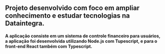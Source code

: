 ## Projeto desenvolvido com foco em ampliar conhecimento e estudar tecnologias na Dataintegra.

#### A aplicação consiste em um sistema de controle financeiro para usuários, a aplicação foi desenvolvida utilizando Node.js com Tupescript, e para o front-end React também com Typescript.
